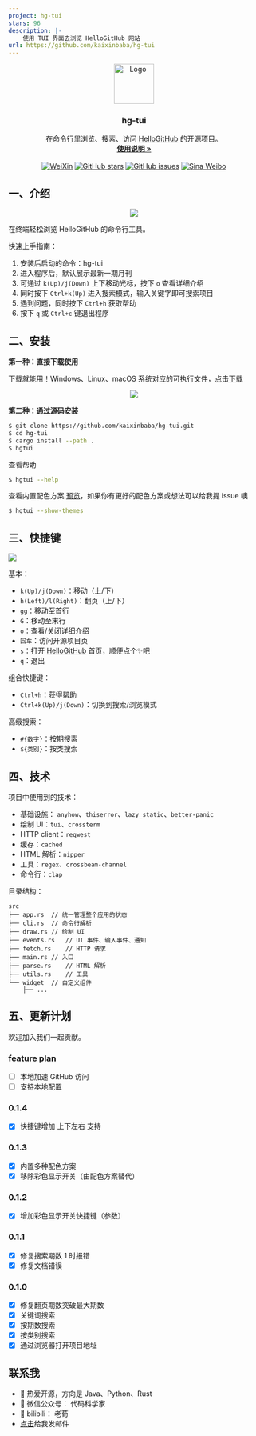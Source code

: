 ```yaml
---
project: hg-tui
stars: 96
description: |-
    使用 TUI 界面去浏览 HelloGitHub 网站
url: https://github.com/kaixinbaba/hg-tui
---
```



<div align="center">
  <a href="https://github.com/kaixinbaba/hg-tui">
    <img src="doc/img/logo.png" alt="Logo" width="80" height="80">
  </a>

  <h3 align="center">hg-tui</h3>

  <p align="center">
    在命令行里浏览、搜索、访问 <a href="https://github.com/521xueweihan/HelloGitHub">HelloGitHub</a> 的开源项目。
    <br />
    <a href="doc/instruction.md"><strong>使用说明 »</strong></a>
    <br />
    <br />
    <a href="https://cdn.jsdelivr.net/gh/521xueweihan/img_logo@main/logo/weixin.png"><img src="https://img.shields.io/badge/Talk-%E5%BE%AE%E4%BF%A1%E7%BE%A4-brightgreen.svg?style=popout-square" alt="WeiXin"></a>
    <a href="https://github.com/kaixinbaba/hg-tui/stargazers"><img src="https://img.shields.io/github/stars/kaixinbaba/hg-tui.svg?style=popout-square" alt="GitHub stars"></a>
    <a href="https://github.com/kaixinbaba/hg-tui/issues"><img src="https://img.shields.io/github/issues/kaixinbaba/hg-tui.svg?style=popout-square" alt="GitHub issues"></a>
        <a href="https://weibo.com/hellogithub"><img src="https://img.shields.io/badge/%E6%96%B0%E6%B5%AA-Weibo-red.svg?style=popout-square" alt="Sina Weibo"></a>
  </p>
</div>

## 一、介绍

<p align="center"><img src='doc/img/cover.png' style="max-width:80%; max-height=80%;"></img></p>

在终端轻松浏览 HelloGitHub 的命令行工具。

快速上手指南：

1. 安装后启动的命令：hg-tui
2. 进入程序后，默认展示最新一期月刊
3. 可通过 `k(Up)/j(Down)` 上下移动光标，按下 `o` 查看详细介绍
4. 同时按下 `Ctrl+k(Up)` 进入搜索模式，输入关键字即可搜索项目
5. 遇到问题，同时按下 `Ctrl+h` 获取帮助
5. 按下 `q` 或 `Ctrl+c` 键退出程序


## 二、安装

**第一种：直接下载使用**

下载就能用！Windows、Linux、macOS 系统对应的可执行文件，[点击下载](https://github.com/kaixinbaba/hg-tui/releases)

<p align="center"><img src='doc/img/releases.png' style="max-width:80%; max-height=80%;"></img></p>


**第二种：通过源码安装**

```bash
$ git clone https://github.com/kaixinbaba/hg-tui.git
$ cd hg-tui
$ cargo install --path .
$ hgtui
```
查看帮助
```bash
$ hgtui --help
```
查看内置配色方案 [预览](./doc/theme.md)，如果你有更好的配色方案或想法可以给我提 issue 噢
```bash
$ hgtui --show-themes
```


## 三、快捷键

![](doc/img/help.png)

基本：
- `k(Up)/j(Down)`：移动（上/下）
- `h(Left)/l(Right)`：翻页（上/下）
- `gg`：移动至首行
- `G`：移动至末行
- `o`：查看/关闭详细介绍
- `回车`：访问开源项目页
- `s`：打开 [HelloGitHub](https://github.com/521xueweihan/HelloGitHub) 首页，顺便点个✨吧
- `q`：退出

组合快捷键：
- `Ctrl+h`：获得帮助
- `Ctrl+k(Up)/j(Down)`：切换到搜索/浏览模式

高级搜索：
- `#{数字}`：按期搜索
- `${类别}`：按类搜索

## 四、技术

项目中使用到的技术：

- 基础设施： `anyhow`、`thiserror`、`lazy_static`、`better-panic`
- 绘制 UI：`tui`、`crossterm`
- HTTP client：`reqwest`
- 缓存：`cached`
- HTML 解析：`nipper`
- 工具：`regex`、`crossbeam-channel`
- 命令行：`clap`

目录结构：

```
src
├── app.rs	// 统一管理整个应用的状态
├── cli.rs	// 命令行解析
├── draw.rs	// 绘制 UI
├── events.rs   // UI 事件、输入事件、通知
├── fetch.rs	// HTTP 请求
├── main.rs	// 入口
├── parse.rs	// HTML 解析
├── utils.rs	// 工具
└── widget 	// 自定义组件
    ├── ...
```

## 五、更新计划

欢迎加入我们一起贡献。

### feature plan
- [ ] 本地加速 GitHub 访问
- [ ] 支持本地配置

### 0.1.4
- [x] 快捷键增加 上下左右 支持

### 0.1.3
- [x] 内置多种配色方案
- [x] 移除彩色显示开关（由配色方案替代）

### 0.1.2
- [x] 增加彩色显示开关快捷键（参数）

### 0.1.1

- [x] 修复搜索期数 1 时报错
- [x] 修复文档错误

### 0.1.0

- [x] 修复翻页期数突破最大期数
- [x] 关键词搜索
- [x] 按期数搜索
- [x] 按类别搜索
- [x] 通过浏览器打开项目地址

## 联系我
- 🔭 热爱开源，方向是 Java、Python、Rust
- 🌱 微信公众号： 代码科学家
- 💬 bilibili： 老荀
- <a href="mailto:452914639@qq.com">点击</a>给我发邮件

